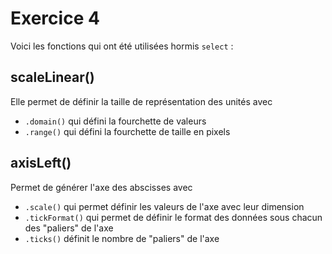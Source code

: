 # Exercice 4

Voici les fonctions qui ont été utilisées hormis `select` :

## scaleLinear()

Elle permet de définir la taille de représentation des unités avec

- `.domain()` qui défini la fourchette de valeurs
- `.range()` qui défini la fourchette de taille en pixels 

## axisLeft()

Permet de générer l'axe des abscisses avec

- `.scale()` qui permet définir les valeurs de l'axe avec leur dimension 
- `.tickFormat()` qui permet de définir le format des données sous chacun des "paliers" de l'axe
- `.ticks()` définit le nombre de "paliers" de l'axe